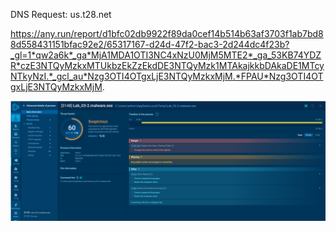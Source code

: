 DNS Request: us.t28.net


https://any.run/report/d1bfc02db9922f89da0cef14b514b63af3703f1ab7bd88d558431151bfac92e2/65317167-d24d-47f2-bac3-2d244dc4f23b?_gl=1*qw2a6k*_ga*MjA1MDA1OTI3NC4xNzU0MjM5MTE2*_ga_53KB74YDZR*czE3NTQyMzkxMTUkbzEkZzEkdDE3NTQyMzk1MTAkajkkbDAkaDE1MTcyNTkyNzI.*_gcl_au*Nzg3OTI4OTgxLjE3NTQyMzkxMjM.*FPAU*Nzg3OTI4OTgxLjE3NTQyMzkxMjM.

![Anyrun](anyrun.png)
